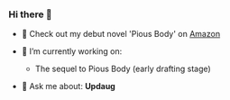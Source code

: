 ### Hi there 👋

- 📘 Check out my debut novel 'Pious Body' on [Amazon](https://amzn.eu/d/bqj4OJk)

- 🔭 I’m currently working on:
  +  The sequel to Pious Body (early drafting stage)

- 💬 Ask me about: **Updaug**

<!--
**timi95/timi95** is a ✨ _special_ ✨ repository because its `README.md` (this file) appears on your GitHub profile.

Here are some ideas to get you started:

- 🔭 I’m currently working on ...
- 🌱 I’m currently learning ...
- 👯 I’m looking to collaborate on ...
- 🤔 I’m looking for help with ...
- 💬 Ask me about ...
- 📫 How to reach me: ...
- 😄 Pronouns: ...
- ⚡ Fun fact: ...
-->
